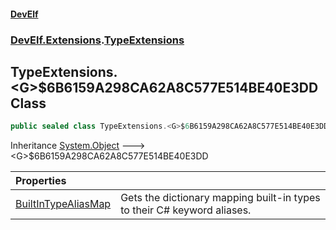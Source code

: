 #### [DevElf](README.md 'README')
### [DevElf\.Extensions](DevElf.Extensions.md 'DevElf\.Extensions').[TypeExtensions](TypeExtensions.md 'DevElf\.Extensions\.TypeExtensions')

## TypeExtensions\.\<G\>$6B6159A298CA62A8C577E514BE40E3DD Class

```csharp
public sealed class TypeExtensions.<G>$6B6159A298CA62A8C577E514BE40E3DD
```

Inheritance [System\.Object](https://learn.microsoft.com/en-us/dotnet/api/system.object 'System\.Object') &#129106; \<G\>$6B6159A298CA62A8C577E514BE40E3DD

| Properties | |
| :--- | :--- |
| [BuiltInTypeAliasMap](TypeExtensions._G_$6B6159A298CA62A8C577E514BE40E3DD.BuiltInTypeAliasMap.md 'DevElf\.Extensions\.TypeExtensions\.\<G\>$6B6159A298CA62A8C577E514BE40E3DD\.BuiltInTypeAliasMap') | Gets the dictionary mapping built\-in types to their C\# keyword aliases\. |
